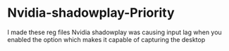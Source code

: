# Nvidia-shadowplay-Priority
I made these reg files Nvidia shadowplay was causing input lag when you enabled the option which makes it capable of capturing the desktop
